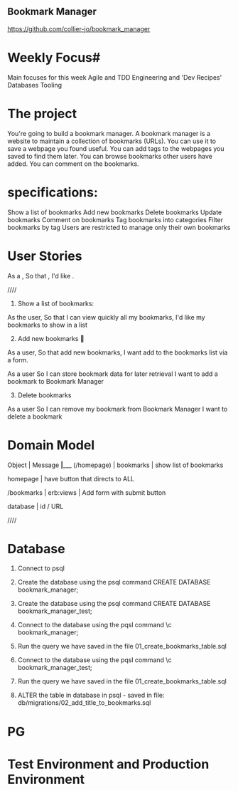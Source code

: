 ## Bookmark Manager ##

https://github.com/collier-jo/bookmark_manager

# Weekly Focus#

Main focuses for this week
Agile and TDD
Engineering and 'Dev Recipes'
Databases
Tooling


# The project #

You're going to build a bookmark manager. A bookmark manager is a website to maintain a collection of bookmarks (URLs). You can use it to save a webpage you found useful. You can add tags to the webpages you saved to find them later. You can browse bookmarks other users have added. You can comment on the bookmarks.


# specifications: #

Show a list of bookmarks
Add new bookmarks
Delete bookmarks
Update bookmarks
Comment on bookmarks
Tag bookmarks into categories
Filter bookmarks by tag
Users are restricted to manage only their own bookmarks

# User Stories #


As a <Stakeholder>,
So that <Motivation>,
I'd like <Task>.

////

1. Show a list of bookmarks:

As the user,
So that I can view quickly all my bookmarks,
I'd like my bookmarks to show in a list

2. Add new bookmarks 🚧

As a user,
So that add new bookmarks,
I want add to the bookmarks list via a form.

As a user
So I can store bookmark data for later retrieval
I want to add a bookmark to Bookmark Manager

3. Delete bookmarks

As a user
So I can remove my bookmark from Bookmark Manager
I want to delete a bookmark

# Domain Model #

Object      | Message
____________|_______________
(/homepage) |
bookmarks   | show list of bookmarks

homepage    | have button that directs to ALL

/bookmarks  | erb:views
            | Add form with submit button



database    | id / URL

////

# Database #

1. Connect to psql
2. Create the database using the psql command CREATE DATABASE bookmark_manager;
3. Create the database using the psql command CREATE DATABASE bookmark_manager_test;
3. Connect to the database using the pqsl command \c bookmark_manager;
4. Run the query we have saved in the file 01_create_bookmarks_table.sql
3. Connect to the database using the pqsl command \c bookmark_manager_test;
4. Run the query we have saved in the file 01_create_bookmarks_table.sql

5. ALTER the table in database in psql - saved in file: db/migrations/02_add_title_to_bookmarks.sql


# PG #

# Test Environment and Production Environment #
